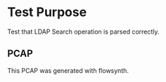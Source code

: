 # Test Purpose

Test that LDAP Search operation is parsed correctly.

## PCAP

This PCAP was generated with flowsynth.
